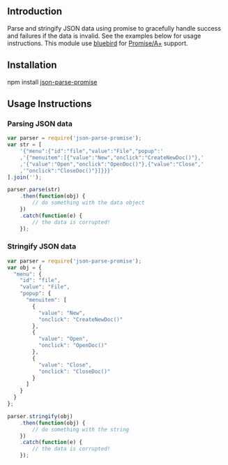 ## Introduction


Parse and stringify JSON data using promise to gracefully 
handle success and failures if the data is invalid. See the
examples below for usage instructions. This module use [bluebird](https://github.com/petkaantonov/bluebird)
for [Promise/A+](http://promisesaplus.com) support.

## Installation
npm install [json-parse-promise](https://www.npmjs.org/package/json-parse-promise)

## Usage Instructions

### Parsing JSON data
```javascript
var parser = require('json-parse-promise');
var str = [
	'{"menu":{"id":"file","value":"File","popup":' 
	,'{"menuitem":[{"value":"New","onclick":"CreateNewDoc()"},' 
	,'{"value":"Open","onclick":"OpenDoc()"},{"value":"Close",' 
	,'"onclick":"CloseDoc()"}]}}}'
].join('');

parser.parse(str)
	.then(function(obj) {
		// do something with the data object
	})
	.catch(function(e) {
		// the data is corrupted!
	});
```

### Stringify JSON data
```javascript
var parser = require('json-parse-promise');
var obj = {
  "menu": {
    "id": "file",
    "value": "File",
    "popup": {
      "menuitem": [
        {
          "value": "New",
          "onclick": "CreateNewDoc()"
        },
        {
          "value": "Open",
          "onclick": "OpenDoc()"
        },
        {
          "value": "Close",
          "onclick": "CloseDoc()"
        }
      ]
    }
  }
};

parser.stringify(obj)
	.then(function(obj) {
		// do something with the string
	})
	.catch(function(e) {
		// the data is corrupted!
	});
```
